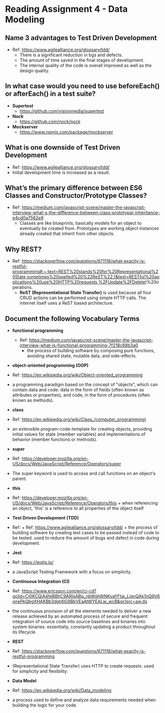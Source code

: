 # **Reading Assignment 4 - Data Modeling**

  ## Name 3 advantages to Test Driven Development
  + Ref: https://www.agilealliance.org/glossary/tdd/
    + There is a significant reduction in bgs and defects.
    + The amount of time saved in the final stages of development.
    + The internal quality of the code is overall improved as well as the design quality.

  ## In what case would you need to use beforeEach() or afterEach() in a test suite?
   + **Supertest**
      + https://github.com/visionmedia/supertest
   + **Nock**
      + https://github.com/nock/nock
   + **Mockserver**
      + https://www.npmjs.com/package/mockserver

  ## What is one downside of Test Driven Development
  + Ref: https://www.agilealliance.org/glossary/tdd/
   + Initial development time is increased as a result.

  ## What’s the primary difference between ES6 Classes and Constructor/Prototype Classes?
  + Ref: https://medium.com/javascript-scene/master-the-javascript-interview-what-s-the-difference-between-class-prototypal-inheritance-e4cd0a7562e9
    + Classes are like blueprints, basically models for an object to eventually be created from. Prototypes are working object instances already created that inherit from other objects.

  ## Why REST?
  + Ref: https://stackoverflow.com/questions/671118/what-exactly-is-restful-programming#:~:text=REST%20stands%20for%20Representational%20State,sometimes%20spelled%20%22ReST%22.)&text=RESTful%20applications%20use%20HTTP%20requests,%2FUpdate%2FDelete)%20operations.
    + **ReST (Representational State Transfer)** is used because all four CRUD actions can be performed using simple HTTP calls. The internet itself uses a ReST based architecture.

  ## Document the following Vocabulary Terms
  
   + **functional programming**
     + Ref: https://medium.com/javascript-scene/master-the-javascript-interview-what-is-functional-programming-7f218c68b3a0
       +  the process of building software by composing pure functions, avoiding shared state, mutable data, and side-effects.
    
   + **object-oriented programming (OOP)**
   + Ref: https://en.wikipedia.org/wiki/Object-oriented_programming
   +  a programming paradigm based on the concept of "objects", which can contain data and code: data in the form of fields (often known as attributes or properties), and code, in the form of procedures (often known as methods).
    
   + **class**
   + Ref: https://en.wikipedia.org/wiki/Class_(computer_programming)
   +  an extensible program-code-template for creating objects, providing initial values for state (member variables) and implementations of behavior (member functions or methods).
    
   + **super**
   + Ref: https://developer.mozilla.org/en-US/docs/Web/JavaScript/Reference/Operators/super
   +  The super keyword is used to access and call functions on an object's parent.
    
   + **this**
   + Ref: https://developer.mozilla.org/en-US/docs/Web/JavaScript/Reference/Operators/this
    + when referencing an object, 'this' is a reference to all properties of the object itself
    
   + **Test Driven Development (TDD)**
   + Ref: + Ref: https://www.agilealliance.org/glossary/tdd/
    +  the process of building software by creating test cases to be passed instead of code to be tested. used to reduce the amount of bugs and defect in code during development.
    
   + **Jest**
   + Ref: https://jestjs.io/
   +  a JavaScript Testing Framework with a focus on simplicity.
    
   + **Continuous Integration (CI)**
   + Ref: https://www.ericsson.com/en/ci-cd?gclid=Cj0KCQiA4feBBhC9ARIsABp_nbWqhWNKvaYFtai_LjqvQAk1nQ9V6onePkQbgXHAKBb3dgt4IG8BkVEaAtWYEALw_wcB&gclsrc=aw.ds
   +  the continuous provision of all the elements needed to deliver a new release achieved by an automated process of secure and frequent integration of source code into source baselines and binaries into system binaries. essentially, constantly updating a product throughout its lifecycle.
    
   + **REST**
   + Ref: https://stackoverflow.com/questions/671118/what-exactly-is-restful-programming
   +  (Representational State Transfer) uses HTTP to create requests. used for simplicity and flexibility.
    
   + **Data Model**
   + Ref: https://en.wikipedia.org/wiki/Data_modeling
   +  a process used to define and analyze data requirements needed when building the logic for your code.
    
